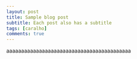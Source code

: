 ```yaml
---
layout: post
title: Sample blog post
subtitle: Each post also has a subtitle
tags: [caralho]
comments: true
---
```


aaaaaaaaaaaaaaaaaaaaaaaaaaaaaaaaaaaaaaaaaa
